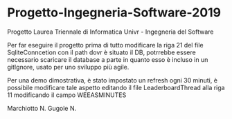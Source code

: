 # Progetto-Ingegneria-Software-2019

Progetto Laurea Triennale di Informatica Univr - Ingegneria del Software

Per far eseguire il progetto prima di tutto modificare la riga 21 del file SqliteConncetion con il path dovr è situato il DB,
potrrebbe essere necessario scaricare il database a parte in quanto esso è incluso in un gitIgnore, usato per uno sviluppo più agile.

Per una demo dimostrativa, è stato impostato un refresh ogni 30 minuti, è possibile modificare tale aspetto editando il file
LeaderboardThread alla riga 11 modificando il campo WEEASMINUTES

Marchiotto N.
Gugole N.
